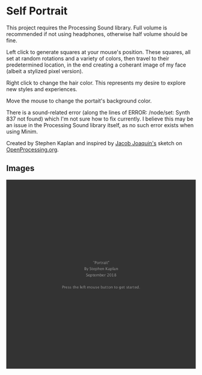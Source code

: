 # Self Portrait

This project requires the Processing Sound library. Full volume is recommended if not using headphones, otherwise half volume should be fine.

Left click to generate squares at your mouse's position. These squares, all set at random rotations and a variety of colors, then travel to their predetermined location, in the end creating a coherant image of my face (albeit a stylized pixel version).

Right click to change the hair color. This represents my desire to explore new styles and experiences.

Move the mouse to change the portait's background color.

There is a sound-related error (along the lines of ERROR: /node/set: Synth 837 not found) which I'm not sure how to fix currently. I believe this may be an issue in the Processing Sound library itself, as no such error exists when using Minim.

Created by Stephen Kaplan and inspired by [Jacob Joaquin's](https://www.openprocessing.org/sketch/409770) sketch on [OpenProcessing.org](https://www.openprocessing.org).

## Images
![Image of Splash Screen](./images/Splash.png)

